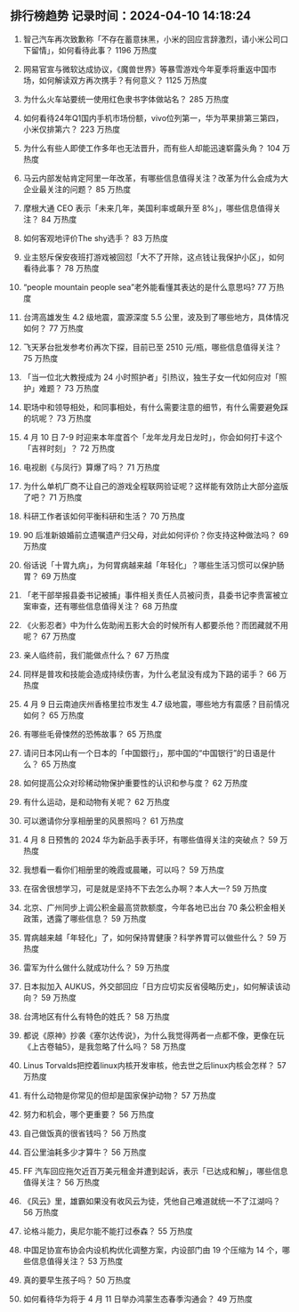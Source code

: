 
## 排行榜趋势 记录时间：2024-04-10 14:18:24
  
  1. 智己汽车再次致歉称「不存在蓄意抹黑，小米的回应言辞激烈，请小米公司口下留情」，如何看待此事？ 1196 万热度
    
  2. 网易官宣与微软达成协议，《魔兽世界》等暴雪游戏今年夏季将重返中国市场，如何解读双方再次携手？有何意义？ 1125 万热度
    
  3. 为什么火车站要统一使用红色隶书字体做站名？ 285 万热度
    
  4. 如何看待24年Q1国内手机市场份额，vivo位列第一，华为苹果排第三第四，小米仅排第六？ 223 万热度
    
  5. 为什么有些人即使工作多年也无法晋升，而有些人却能迅速崭露头角？ 104 万热度
    
  6. 马云内部发帖肯定阿里一年改革，有哪些信息值得关注？改革为什么会成为大企业最关注的问题？ 85 万热度
    
  7. 摩根大通 CEO 表示「未来几年，美国利率或飙升至 8%」，哪些信息值得关注？ 84 万热度
    
  8. 如何客观地评价The shy选手？ 83 万热度
    
  9. 业主怒斥保安夜班打游戏被回怼「大不了开除，这点钱让我保护小区」，如何看待此事？ 78 万热度
    
  10. “people mountain people sea”老外能看懂其表达的是什么意思吗? 77 万热度
    
  11. 台湾高雄发生 4.2 级地震，震源深度 5.5 公里，波及到了哪些地方，具体情况如何？ 77 万热度
    
  12. 飞天茅台批发参考价再次下探，目前已至 2510 元/瓶，哪些信息值得关注？ 75 万热度
    
  13. 「当一位北大教授成为 24 小时照护者」引热议，独生子女一代如何应对「照护」难题？ 73 万热度
    
  14. 职场中和领导相处，和同事相处，有什么需要注意的细节，有什么需要避免踩的坑呢？ 73 万热度
    
  15. 4 月 10 日 7-9 时迎来本年度首个「龙年龙月龙日龙时」，你会如何打卡这个「吉祥时刻」？ 72 万热度
    
  16. 电视剧《与凤行》算爆了吗？ 71 万热度
    
  17. 为什么单机厂商不让自己的游戏全程联网验证呢？这样能有效防止大部分盗版了吧？ 71 万热度
    
  18. 科研工作者该如何平衡科研和生活？ 70 万热度
    
  19. 90 后准新娘婚前立遗嘱遗产归父母，对此如何评价？你支持这种做法吗？ 69 万热度
    
  20. 俗话说「十胃九病」，为何胃病越来越「年轻化」？哪些生活习惯可以保护肠胃？ 69 万热度
    
  21. 「老干部举报县委书记被捕」事件相关责任人员被问责，县委书记李贵富被立案审查，还有哪些信息值得关注？ 68 万热度
    
  22. 《火影忍者》中为什么佐助闹五影大会的时候所有人都要杀他？而团藏就不用呢？ 67 万热度
    
  23. 亲人临终前，我们能做点什么？ 67 万热度
    
  24. 同样是普攻和技能会造成持续伤害，为什么老鼠没有成为下路的诺手？ 66 万热度
    
  25. 4 月 9 日云南迪庆州香格里拉市发生 4.7 级地震，哪些地方有震感？目前情况如何？ 65 万热度
    
  26. 有哪些毛骨悚然的恐怖故事？ 65 万热度
    
  27. 请问日本冈山有一个日本的「中国銀行」，那中国的“中国银行”的日语是什么？ 65 万热度
    
  28. 如何提高公众对珍稀动物保护重要性的认识和参与度？ 62 万热度
    
  29. 有什么运动，是和动物有关呢？ 62 万热度
    
  30. 可以邀请你分享相册里的风景照吗？ 61 万热度
    
  31. 4 月 8 日预售的 2024 华为新品手表手环，有哪些值得关注的突破点？ 59 万热度
    
  32. 我想看一看你们相册里的晚霞或晨曦，可以吗？ 59 万热度
    
  33. 在宿舍很想学习，可是就是坚持不下去怎么办啊？本人大一? 59 万热度
    
  34. 北京、广州同步上调公积金最高贷款额度，今年各地已出台 70 条公积金相关政策，透露了哪些信息？ 59 万热度
    
  35. 胃病越来越「年轻化」了，如何保持胃健康？科学养胃可以做些什么？ 59 万热度
    
  36. 雷军为什么做什么就成功什么？ 59 万热度
    
  37. 日本拟加入 AUKUS，外交部回应「日方应切实反省侵略历史」，如何解读该动向？ 59 万热度
    
  38. 台湾地区有什么有特色的姓氏？ 58 万热度
    
  39. 都说《原神》抄袭《塞尔达传说》，为什么我觉得两者一点都不像，更像在玩《上古卷轴5》，是我忽略了什么吗？ 58 万热度
    
  40. Linus Torvalds把控着linux内核开发审核，他去世之后linux内核会怎样？ 57 万热度
    
  41. 有什么动物是你常见的但却是国家保护动物？ 57 万热度
    
  42. 努力和机会，哪个更重要？ 56 万热度
    
  43. 自己做饭真的很省钱吗？ 56 万热度
    
  44. 百公里油耗多少才算牛？ 56 万热度
    
  45. FF 汽车回应拖欠近百万美元租金并遭到起诉，表示「已达成和解」，哪些信息值得关注？ 56 万热度
    
  46. 《风云》里，雄霸如果没有收风云为徒，凭他自己难道就统一不了江湖吗？ 56 万热度
    
  47. 论格斗能力，奥尼尔能不能打过泰森？ 55 万热度
    
  48. 中国足协宣布协会内设机构优化调整方案，内设部门由 19 个压缩为 14 个，哪些信息值得关注？ 53 万热度
    
  49. 真的要早生孩子吗？ 50 万热度
    
  50. 如何看待华为将于 4 月 11 日举办鸿蒙生态春季沟通会？ 49 万热度
    